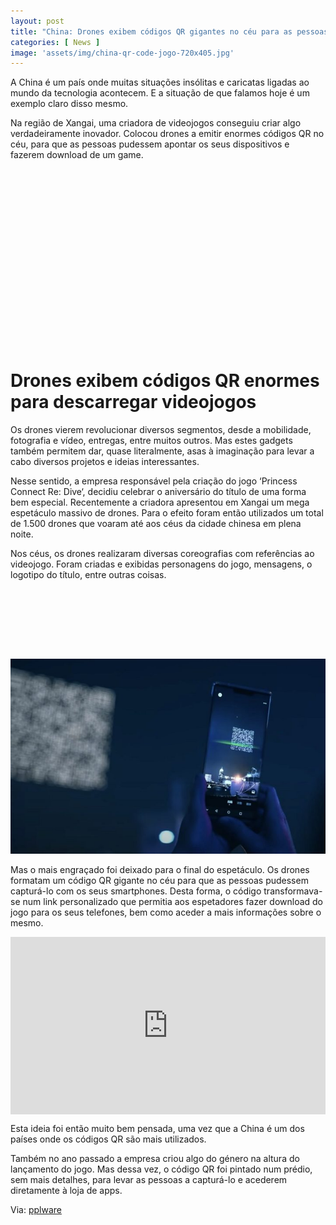 ```yaml
---
layout: post
title: "China: Drones exibem códigos QR gigantes no céu para as pessoas baixarem games"
categories: [ News ]
image: 'assets/img/china-qr-code-jogo-720x405.jpg'
---
```


A China é um país onde muitas situações insólitas e caricatas ligadas ao mundo da tecnologia acontecem. E a situação de que falamos hoje é um exemplo claro disso mesmo.

Na região de Xangai, uma criadora de videojogos conseguiu criar algo verdadeiramente inovador. Colocou drones a emitir enormes códigos QR no céu, para que as pessoas pudessem apontar os seus dispositivos e fazerem download de um game.

<!-- QUADRADO -->
<script async src="//pagead2.googlesyndication.com/pagead/js/adsbygoogle.js"></script>
<ins class="adsbygoogle"
style="display:inline-block;width:336px;height:280px"
data-ad-client="ca-pub-2838251107855362"
data-ad-slot="5351066970"></ins>
<script>
(adsbygoogle = window.adsbygoogle || []).push({});
</script>

# Drones exibem códigos QR enormes para descarregar videojogos

Os drones vierem revolucionar diversos segmentos, desde a mobilidade, fotografia e vídeo, entregas, entre muitos outros. Mas estes gadgets também permitem dar, quase literalmente, asas à imaginação para levar a cabo diversos projetos e ideias interessantes.

Nesse sentido, a empresa responsável pela criação do jogo ‘Princess Connect Re: Dive‘, decidiu celebrar o aniversário do título de uma forma bem especial. Recentemente a criadora apresentou em Xangai um mega espetáculo massivo de drones. Para o efeito foram então utilizados um total de 1.500 drones que voaram até aos céus da cidade chinesa em plena noite.

Nos céus, os drones realizaram diversas coreografias com referências ao videojogo. Foram criadas e exibidas personagens do jogo, mensagens, o logotipo do título, entre outras coisas.

<!-- MINI ANÚNCIO -->
<script async src="//pagead2.googlesyndication.com/pagead/js/adsbygoogle.js"></script>
<!-- Games Root -->
<ins class="adsbygoogle"
style="display:inline-block;width:730px;height:95px"
data-ad-client="ca-pub-2838251107855362"
data-ad-slot="5351066970"></ins>
<script>
(adsbygoogle = window.adsbygoogle || []).push({});
</script>

![QR Code](/assets/img/china-qr-code-jogo_0-720x446.jpg)

<!-- RETANGULO LARGO 2 -->
<script async src="//pagead2.googlesyndication.com/pagead/js/adsbygoogle.js"></script>
<ins class="adsbygoogle"
style="display:block; text-align:center;"
data-ad-layout="in-article"
data-ad-format="fluid"
data-ad-client="ca-pub-2838251107855362"
data-ad-slot="8549252987"></ins>
<script>
(adsbygoogle = window.adsbygoogle || []).push({});
</script>

Mas o mais engraçado foi deixado para o final do espetáculo. Os drones formatam um código QR gigante no céu para que as pessoas pudessem capturá-lo com os seus smartphones. Desta forma, o código transformava-se num link personalizado que permitia aos espetadores fazer download do jogo para os seus telefones, bem como aceder a mais informações sobre o mesmo.

<div style="position:relative;padding-bottom:56.25%;height:0;overflow:hidden;"> <iframe style="width:100%;height:100%;position:absolute;left:0px;top:0px;overflow:hidden" frameborder="0" type="text/html" src="https://www.dailymotion.com/embed/video/x80pdyo" width="100%" height="100%" allowfullscreen > </iframe> </div>

Esta ideia foi então muito bem pensada, uma vez que a China é um dos países onde os códigos QR são mais utilizados.

Também no ano passado a empresa criou algo do género na altura do lançamento do jogo. Mas dessa vez, o código QR foi pintado num prédio, sem mais detalhes, para levar as pessoas a capturá-lo e acederem diretamente à loja de apps.

<!-- RETANGULO LARGO -->
<script async src="https://pagead2.googlesyndication.com/pagead/js/adsbygoogle.js"></script>
<!-- Informat -->
<ins class="adsbygoogle"
style="display:block"
data-ad-client="ca-pub-2838251107855362"
data-ad-slot="2327980059"
data-ad-format="auto"
data-full-width-responsive="true"></ins>
<script>
(adsbygoogle = window.adsbygoogle || []).push({});
</script>

Via: [pplware](https://pplware.sapo.pt/gadgets/china-drones-exibem-codigos-qr-gigantes-no-ceu-para-as-pessoas-descarregarem-jogos/)

